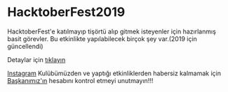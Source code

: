 # HacktoberFest2019
HacktoberFest'e katılmayıp tişörtü alıp gitmek isteyenler için hazırlanmış basit görevler.
Bu etkinlikte yapılabilecek birçok şey var.(2019 için güncellendi)

Detaylar için [tıklayın](https://codekal.wordpress.com/2019/04/29/codekal-hacktoberfeste-katiliyor/)

[Instagram](https://www.instagram.com/p/BfRbctRgKRV/?utm_source=ig_web_options_share_sheet)
Kulübümüzden ve yaptığı etkinliklerden habersiz kalmamak için [Başkanımız'ın](https://github.com/Gokceduzyol) hesabını kontrol etmeyi unutmayın!!!
